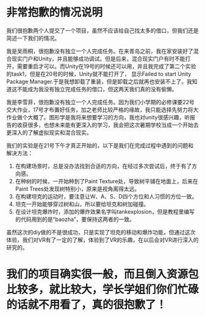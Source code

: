 # 非常抱歉的情况说明
我们很抱歉两个人提交了一个项目，虽然不应该给自己找太多的借口，但我们还是简述一下我们的情况。
  
我是吴雨桐，很抱歉没有独立一个人完成任务。在来青岛之前，我在家安装好了混合现实门户和Unity，并且能够成功调试。但是后来，混合现实门户有时不能打开，需要重启才可以。而Unity在19号的时候还可以用，并且我完成了第二个实验的task1，但是在20号的时候，Unity就不能打开了，
显示Failed to start Unity Package Manager.于是我想卸载了重装，但是卸载之后就再也安装不上了。我知道这不能成为我没有独立完成任务的借口，但这两天我们真的没有偷懒。

我是李雪菲，很抱歉没有独立一个人完成任务。因为我们小学期的必修课要22号交大作业，17号才布置好任务，加之老师比较严格的缘故，我只能选择先努力将大作业做个大概了。图形学是我将来想要学习的方向，我也对unity很感兴趣，听报告的收获很多，也想未来能有更深入的学习，我会把这次暑期学校当成一个开始去更深入的了解虚拟现实和混合现实。

我们的实验是在21号下午才真正开始的，以下是我们在完成过程中遇到的问题和解决方法：
1. 在构建场景时，总是没办法找到合适的方向，在经过多次尝试后，终于有了方向感。
2. 在种树的时候，一开始种到了Paint Texture处，导致树平铺在地面上，后来在Paint Trees处发现树特别小，原来是视角离得太远。
3. 在构建坦克的运动时，要注意让W、A、S、D四个方位和人习惯的方位一致。
4. 坦克一开始能够穿过树和山，所以要给坦克和树加碰撞。
5. 在设计坦克爆炸时，添加的爆炸效果名字叫tankexplosion，但是教程里编写的代码用到的是“baozha”，要保持这两者的一致。

虽然这次的diy做的不是很成功，只是实现了坦克的移动和爆炸功能，但通过这次体验，我们对VR有了一定的了解，体验到了VR的乐趣，在以后会对VR进行深入的研究的。

# 我们的项目确实很一般，而且倒入资源包比较多，就比较大，学长学姐们你们忙碌的话就不用看了，真的很抱歉了！


